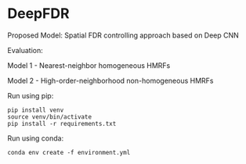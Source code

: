 # DeepFDR
Proposed Model: Spatial FDR controlling approach based on Deep CNN

Evaluation:

Model 1 - Nearest-neighbor homogeneous HMRFs

Model 2 - High-order-neighborhood non-homogeneous HMRFs

Run using pip:
```
pip install venv
source venv/bin/activate
pip install -r requirements.txt
```

Run using conda:
```
conda env create -f environment.yml
```




